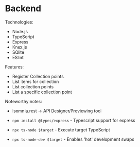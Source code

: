 # Backend


Technologies:

- Node.js
- TypeScript
- Express
- Knex.js
- SQlite
- ESlint

Features:

- Register Collection points
- List items for collection
- List collection points
- List a specific collection point

Noteworthy notes:

- Isomnia.rest -> API Designer/Previewing tool
- `npm install @types/express` - Typescript support for express

- `npx ts-node $target` - Execute target TypeScript

- `npx ts-node-dev $target` - Enables 'hot' development swaps
